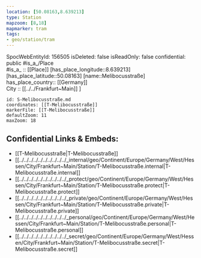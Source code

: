 ```yaml
---
location: [50.08163,8.639213] 
type: Station 
mapzoom: [8,18] 
mapmarker: tram 
tags:
- geo/station/tram
---
```

SpocWebEntityId: 156505
isDeleted: false
isReadOnly: false
confidential: public
#is_a_/Place  
#is_a_ :: [[Place]] 
[has_place_longitude::8.639213] 
[has_place_latitude::50.08163] 
[name::Melibocusstraße] 
has_place_country:: [[Germany]]  
City :: [[../../Frankfurt~Main]] ] 


```leaflet
id: S-Melibocusstraße.md
coordinates: [[T-Melibocusstraße]] 
markerFile: [[T-Melibocusstraße]] 
defaultZoom: 11 
maxZoom: 18
```


## Confidential Links & Embeds: 
- [[T-Melibocusstraße|T-Melibocusstraße]] 
- [[../../../../../../../../../../_internal/geo/Continent/Europe/Germany/West/Hessen/City/Frankfurt~Main/Station/T-Melibocusstraße.internal|T-Melibocusstraße.internal]] 
- [[../../../../../../../../../../_protect/geo/Continent/Europe/Germany/West/Hessen/City/Frankfurt~Main/Station/T-Melibocusstraße.protect|T-Melibocusstraße.protect]] 
- [[../../../../../../../../../../_private/geo/Continent/Europe/Germany/West/Hessen/City/Frankfurt~Main/Station/T-Melibocusstraße.private|T-Melibocusstraße.private]] 
- [[../../../../../../../../../../_personal/geo/Continent/Europe/Germany/West/Hessen/City/Frankfurt~Main/Station/T-Melibocusstraße.personal|T-Melibocusstraße.personal]] 
- [[../../../../../../../../../../_secret/geo/Continent/Europe/Germany/West/Hessen/City/Frankfurt~Main/Station/T-Melibocusstraße.secret|T-Melibocusstraße.secret]] 
